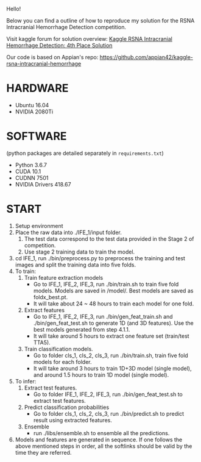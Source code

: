 Hello!

Below you can find a outline of how to reproduce my solution for the RSNA Intracranial Hemorrhage Detection competition. </br>

Visit kaggle forum for solution overview: [Kaggle RSNA Intracranial Hemorrhage Detection: 4th Place Solution](https://www.kaggle.com/c/rsna-intracranial-hemorrhage-detection/discussion/118249#latest-678438)

Our code is based on Appian's repo: https://github.com/appian42/kaggle-rsna-intracranial-hemorrhage

# HARDWARE

* Ubuntu 16.04
* NVIDIA 2080Ti

# SOFTWARE
(python packages are detailed separately in `requirements.txt`)
* Python 3.6.7
* CUDA 10.1
* CUDNN 7501
* NVIDIA Drivers 418.67

# START
1. Setup environment</br> 
2. Place the raw data into ./IFE_1/input folder.</br>  
	1. The test data correspond to the test data provided in the Stage 2 of competition. </br>  
	2. Use stage 2 training data to train the model.<br>  
3. cd IFE_1, run ./bin/preprocess.py to preprocess the training and test images and split the training data into five folds.</br> 
4. To train:</br> 
	1. Train feature extraction models</br>  
		* Go to IFE_1, IFE_2, IFE_3, run ./bin/train.sh to train five fold models. Models are saved in /model/. Best models are saved as foldx_best.pt.</br>   
		* It will take about 24  ~ 48 hours to train each model for one fold.</br> 
	2. Extract features</br>   
		* Go to IFE_1, IFE_2, IFE_3, run ./bin/gen_feat_train.sh and ./bin/gen_feat_test.sh to generate 1D (and 3D features). Use the best models generated from step 4.1.1.</br>   
		* It will take around 5 hours to extract one feature set (train/test TTA5).</br> 
	3. Train classification models.</br>   
		* Go to folder cls_1, cls_2, cls_3, run ./bin/train.sh, train five fold models for each folder.</br>  
		* It will take around 3 hours to train 1D+3D model (single model), and around 1.5 hours to train 1D model (single model). </br> 
5. To infer:</br> 
	1. Extract test features. </br> 
		* Go to folder IFE_1, IFE_2, IFE_3, run ./bin/gen_feat_test.sh to extract test features.</br>   
	2. Predict classification probabilities</br> 
		* Go to folder cls_1, cls_2, cls_3, run ./bin/predict.sh to predict result using extracted features.</br>   
	3. Ensemble</br> 
		* run ./libs/ensemble.sh to ensemble all the predictions.</br>   
6. Models and features are generated in sequence. If one follows the above mentioned steps in order, all the softlinks should be valid by the time they are referred. </br>   
